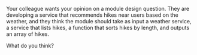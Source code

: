 Your colleague wants your opinion on a module design question.
They are developing a service that recommends hikes near users based on the weather,
and they think the module should take as input a weather service, a service that lists hikes,
a function that sorts hikes by length, and outputs an array of hikes.

What do you think?
